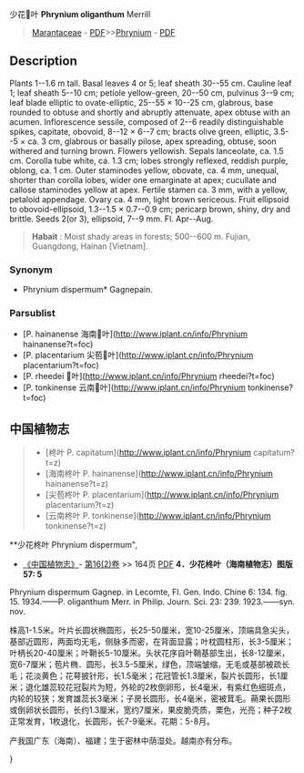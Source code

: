 少花叶 **Phrynium oliganthum** Merrill

> [Marantaceae](http://www.iplant.cn/info/Marantaceae?t=foc) - [PDF](http://www.iplant.cn/foc/pdf/Marantaceae.pdf)>>[Phrynium](http://www.iplant.cn/info/Phrynium?t=foc) - [PDF](http://www.iplant.cn/foc/pdf/Phrynium.pdf)

## Description

Plants 1--1.6 m tall. Basal leaves 4 or 5; leaf sheath 30--55 cm. Cauline leaf 1; leaf sheath 5--10 cm; petiole yellow-green, 20--50 cm, pulvinus 3--9 cm; leaf blade elliptic to ovate-elliptic, 25--55 × 10--25 cm, glabrous, base rounded to obtuse and shortly and abruptly attenuate, apex obtuse with an acumen. Inflorescence sessile, composed of 2--6 readily distinguishable spikes, capitate, obovoid, 8--12 × 6--7 cm; bracts olive green, elliptic, 3.5--5 × ca. 3 cm, glabrous or basally pilose, apex spreading, obtuse, soon withered and turning brown. Flowers yellowish. Sepals lanceolate, ca. 1.5 cm. Corolla tube white, ca. 1.3 cm; lobes strongly reflexed, reddish purple, oblong, ca. 1 cm. Outer staminodes yellow, obovate, ca. 4 mm, unequal, shorter than corolla lobes, wider one emarginate at apex; cucullate and callose staminodes yellow at apex. Fertile stamen ca. 3 mm, with a yellow, petaloid appendage. Ovary ca. 4 mm, light brown sericeous. Fruit ellipsoid to obovoid-ellipsoid, 1.3--1.5 × 0.7--0.9 cm; pericarp brown, shiny, dry and brittle. Seeds 2(or 3), ellipsoid, 7--9 mm. Fl. Apr--Aug.

> **Habait** : 
> Moist shady areas in forests; 500--600 m. Fujian, Guangdong, Hainan [Vietnam].

### Synonym
* Phrynium dispermum* Gagnepain.

### Parsublist

* [P.  hainanense  海南叶](http://www.iplant.cn/info/Phrynium hainanense?t=foc)
* [P.  placentarium  尖苞叶](http://www.iplant.cn/info/Phrynium placentarium?t=foc)
* [P.  rheedei  叶](http://www.iplant.cn/info/Phrynium rheedei?t=foc)
* [P.  tonkinense  云南叶](http://www.iplant.cn/info/Phrynium tonkinense?t=foc)

## 中国植物志

> * [柊叶  P.  capitatum](http://www.iplant.cn/info/Phrynium capitatum?t=z)
> * [海南柊叶  P.  hainanense](http://www.iplant.cn/info/Phrynium hainanense?t=z)
> * [尖苞柊叶  P.  placentarium](http://www.iplant.cn/info/Phrynium placentarium?t=z)
> * [云南柊叶  P.  tonkinense](http://www.iplant.cn/info/Phrynium tonkinense?t=z)

**少花柊叶 Phrynium dispermum",

* [《中国植物志》](http://www.iplant.cn/frps)- [第16(2)卷](http://www.iplant.cn/frps/vol/16(2)) >> 164页 [PDF](http://www.iplant.cn/frps/pdf/16(2)/164.pdf)
**4．少花柊叶（海南植物志）图版57: 5**

Phrynium dispermum Gagnep. in Lecomte, Fl. Gen. Indo. Chine 6: 134. fig. 15. 1934.——P. oliganthum Merr. in Philip. Journ. Sci. 23: 239. 1923.——syn. nov.

株高1-1.5米。叶片长圆状椭圆形，长25-50厘米，宽10-25厘米，顶端具急尖头，基部近圆形，两面均无毛，侧脉多而密，在背面显露；叶枕圆柱形，长3-5厘米；叶柄长20-40厘米；叶鞘长5-10厘米。头状花序自叶鞘基部生出，长8-12厘米，宽6-7厘米；苞片椭．圆形，长3.5-5厘米，绿色，顶端皱缩，无毛或基部被疏长毛；花淡黄色；花萼披针形，长1.5毫米；花冠管长1.3厘米，裂片长圆形，长1厘米；退化雄蕊较花冠裂片为短，外轮的2枚倒卵形，长4毫米，有紫红色细斑点，内轮的较狭；发育雄蕊长3毫米；子房长圆形，长4毫米，密被茸毛。蒴果长圆形或倒卵状长圆形，长约1.3厘米，宽约7厘米，果皮脆壳质，栗色，光亮；种子2枚正常发育，1枚退化，长圆形，长7-9毫米。花期：5-8月。

产我国广东（海南）、福建；生于密林中荫湿处。越南亦有分布。

}